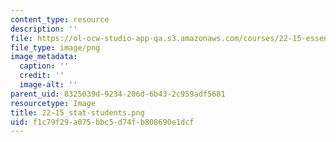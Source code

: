 ```yaml
---
content_type: resource
description: ''
file: https://ol-ocw-studio-app-qa.s3.amazonaws.com/courses/22-15-essential-numerical-methods-fall-2014/f1c79f29a075bbc5d74fb808690e1dcf_22-15_stat-students.png
file_type: image/png
image_metadata:
  caption: ''
  credit: ''
  image-alt: ''
parent_uid: 8325039d-9234-206d-6b43-2c959adf5681
resourcetype: Image
title: 22-15_stat-students.png
uid: f1c79f29-a075-bbc5-d74f-b808690e1dcf
---
```

